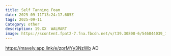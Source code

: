 ```yaml
---
title: Self Tanning Foam
date: 2025-09-11T13:24:17.685Z
tags: 2025-09-11
Category: other
description: 19.XX  WALMART
image: https://scontent.fpat2-7.fna.fbcdn.net/v/t39.30808-6/546844039_1387085316120149_6459662733873958168_n.jpg?stp=dst-jpg_p526x296_tt6&_nc_cat=101&ccb=1-7&_nc_sid=aa7b47&_nc_ohc=kPm7nImekv8Q7kNvwG1k_RU&_nc_oc=Adlsgjiw8MmBP4o7RD9THi6LBwH3vJW4BhnCKdeVUz2vKCTmzlTGSKe4Gk4E9h4DyPcoEb3bLS1Ll6Jv46cssnaH&_nc_zt=23&_nc_ht=scontent.fpat2-7.fna&_nc_gid=QrUvnkPS_BGE1DE4RH9JxQ&oh=00_AfbzoqGw-X1yA0G8hIiHogAJQmC3Gwz18F0zZUWU5iL68w&oe=68C8BB6A
---
```

https://mavely.app.link/e/zprMYy3NzWb AD